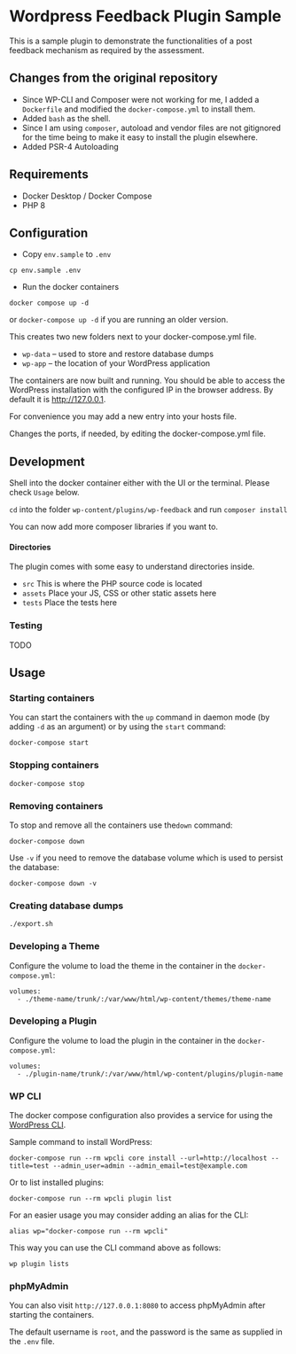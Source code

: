 # Wordpress Feedback Plugin Sample

This is a sample plugin to demonstrate the functionalities of a post feedback mechanism as required by the assessment.

## Changes from the original repository

- Since WP-CLI and Composer were not working for me, I added a `Dockerfile` and modified the `docker-compose.yml` to install them.
- Added `bash` as the shell.
- Since I am using `composer`, autoload and vendor files are not gitignored for the time being to make it easy to install the plugin elsewhere.
- Added PSR-4 Autoloading

## Requirements
- Docker Desktop / Docker Compose
- PHP 8


## Configuration
- Copy `env.sample` to `.env` 
```
cp env.sample .env
```

- Run the docker containers
```
docker compose up -d
``` 

or `docker-compose up -d` if you are running an older version.


This creates two new folders next to your docker-compose.yml file.

- `wp-data` – used to store and restore database dumps
- `wp-app` – the location of your WordPress application

The containers are now built and running. You should be able to access the WordPress installation with the configured IP in the browser address. By default it is http://127.0.0.1.

For convenience you may add a new entry into your hosts file.

Changes the ports, if needed, by editing the docker-compose.yml file.

## Development

Shell into the docker container either with the UI or the terminal. Please check `Usage` below.

`cd` into the folder `wp-content/plugins/wp-feedback` and run `composer install`

You can now add more composer libraries if you want to.

#### Directories

The plugin comes with some easy to understand directories inside. 

- `src` This is where the PHP source code is located
- `assets` Place your JS, CSS or other static assets here
- `tests` Place the tests here


### Testing

TODO

## Usage

### Starting containers

You can start the containers with the `up` command in daemon mode (by adding `-d` as an argument) or by using the `start` command:

```
docker-compose start
```

### Stopping containers

```
docker-compose stop
```

### Removing containers

To stop and remove all the containers use the`down` command:

```
docker-compose down
```

Use `-v` if you need to remove the database volume which is used to persist the database:

```
docker-compose down -v
```

### Creating database dumps

```
./export.sh
```

### Developing a Theme

Configure the volume to load the theme in the container in the `docker-compose.yml`:

```
volumes:
  - ./theme-name/trunk/:/var/www/html/wp-content/themes/theme-name
```

### Developing a Plugin

Configure the volume to load the plugin in the container in the `docker-compose.yml`:

```
volumes:
  - ./plugin-name/trunk/:/var/www/html/wp-content/plugins/plugin-name
```

### WP CLI

The docker compose configuration also provides a service for using the [WordPress CLI](https://developer.wordpress.org/cli/commands/).

Sample command to install WordPress:

```
docker-compose run --rm wpcli core install --url=http://localhost --title=test --admin_user=admin --admin_email=test@example.com
```

Or to list installed plugins:

```
docker-compose run --rm wpcli plugin list
```

For an easier usage you may consider adding an alias for the CLI:

```
alias wp="docker-compose run --rm wpcli"
```

This way you can use the CLI command above as follows:

```
wp plugin lists
```

### phpMyAdmin

You can also visit `http://127.0.0.1:8080` to access phpMyAdmin after starting the containers.

The default username is `root`, and the password is the same as supplied in the `.env` file.